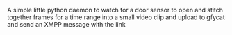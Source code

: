 A simple little python daemon to watch for a door sensor to open
and stitch together frames for a time range into a small video clip
and upload to gfycat and send an XMPP message with the link
